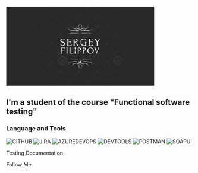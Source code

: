 [![Header](https://github.com/Zhmakaj/Zhmakaj/blob/main/assets/header.png)](https://github.com/Zhmakaj/Zhmakaj/blob/main/README.md)

## I'm a student of the course "Functional software testing"

### Language and Tools
![GITHUB](https://img.shields.io/badge/-GITHUB-090909?style=for-the-badge&logo=GITHUB&logoColor=008B8B)
![JIRA](https://img.shields.io/badge/-JIRA-090909?style=for-the-badge&logo=JIRA&logoColor=0000CD)
![AZUREDEVOPS](https://img.shields.io/badge/-AZUREDEVOPS-090909?style=for-the-badge&logo=AZUREDEVOPS&logoColor=00BFFF)
![DEVTOOLS](https://img.shields.io/badge/-DEVTOOLS-090909?style=for-the-badge&logo=GOOGLECHROME&logoColor=FF0000)
![POSTMAN](https://img.shields.io/badge/-POSTMAN-090909?style=for-the-badge&logo=POSTMAN&logoColor=D2691E)
![SOAPUI](https://img.shields.io/badge/-SOAPUI-090909?style=for-the-badge&logo=SOAPUI&logoColor=FFFF00)

Testing Documentation

Follow Me

